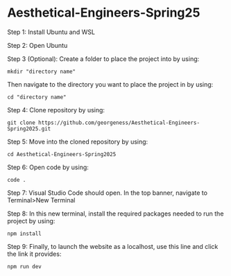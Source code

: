 # Aesthetical-Engineers-Spring25
 
Step 1: Install Ubuntu and WSL 

Step 2: Open Ubuntu

Step 3 (Optional): Create a folder to place the project into by using: 
```
mkdir "directory name"
```
Then navigate to the directory you want to place the project in by using:
```
cd "directory name"
```

Step 4: Clone repository by using: 
```
git clone https://github.com/georgeness/Aesthetical-Engineers-Spring2025.git
```

Step 5: Move into the cloned repository by using: 
```
cd Aesthetical-Engineers-Spring2025
```

Step 6: Open code by using: 
```
code .
```

Step 7: Visual Studio Code should open. In the top banner, navigate to Terminal>New Terminal

Step 8: In this new terminal, install the required packages needed to run the project by using:
```
npm install
```

Step 9: Finally, to launch the website as a localhost, use this line and click the link it provides: 
```
npm run dev
```

